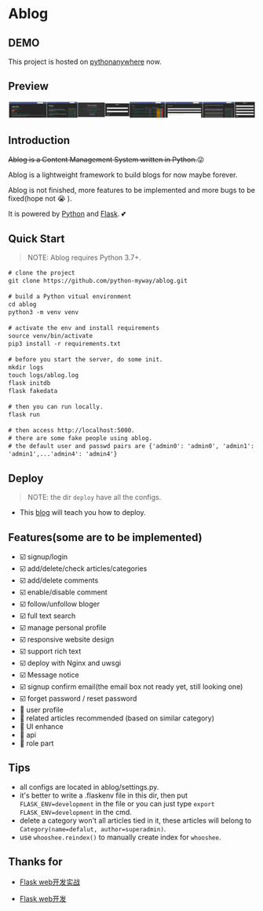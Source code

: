 # Ablog

## DEMO

This project is hosted on [pythonanywhere](http://misaki001.pythonanywhere.com/) now.

## Preview

![preview](ablog/static/preview.jpg)

## Introduction

~~Ablog is a Content Management System written in Python.~~:stuck_out_tongue_winking_eye:

Ablog is a lightweight framework to build blogs for now maybe forever.

Ablog is not finished, more features to be implemented and more bugs to be fixed(hope not :sob: ).

It is powered by [Python](https://www.python.org/) and [Flask](http://flask.pocoo.org/). :two_hearts:

## Quick Start

> NOTE: Ablog requires Python 3.7+.

```
# clone the project
git clone https://github.com/python-myway/ablog.git

# build a Python vitual environment
cd ablog
python3 -m venv venv

# activate the env and install requirements
source venv/bin/activate
pip3 install -r requirements.txt

# before you start the server, do some init.
mkdir logs
touch logs/ablog.log
flask initdb
flask fakedata

# then you can run locally.
flask run

# then access http://localhost:5000.
# there are some fake people using ablog.
# the default user and passwd pairs are {'admin0': 'admin0', 'admin1': 'admin1',...'admin4': 'admin4'}

```

## Deploy

> NOTE: the dir `deploy` have all the configs.

- This [blog](https://python-myway.github.io/2017/09/16/%E9%83%A8%E7%BD%B2%E6%9C%8D%E5%8A%A1%E5%99%A8/) will teach you how to deploy.

## Features(some are to be implemented)

- :ballot_box_with_check: signup/login
- :ballot_box_with_check: add/delete/check articles/categories
- :ballot_box_with_check: add/delete comments
- :ballot_box_with_check: enable/disable comment
- :ballot_box_with_check: follow/unfollow bloger
- :ballot_box_with_check: full text search
- :ballot_box_with_check: manage personal profile
- :ballot_box_with_check: responsive website design
- :ballot_box_with_check: support rich text
- :ballot_box_with_check: deploy with Nginx and uwsgi
- :ballot_box_with_check: Message notice
- :ballot_box_with_check: signup confirm email(the email box not ready yet, still looking one)
- :ballot_box_with_check: forget password / reset password
- :black_square_button: user profile
- :black_square_button: related articles recommended (based on similar category)
- :black_square_button: UI enhance
- :black_square_button: api
- :black_square_button: role part

## Tips

- all configs are located in ablog/settings.py.
- it's better to write a .flaskenv file in this dir, then put `FLASK_ENV=development` in the file or you can just type `export FLASK_ENV=development` in the cmd.
- delete a category won't all articles tied in it, these articles will belong to `Category(name=defalut, author=superadmin)`.
- use `whooshee.reindex()` to manually create index for `whooshee`.

## Thanks for

- [Flask web开发实战](https://github.com/greyli/bluelog)

- [Flask web开发](https://github.com/miguelgrinberg/flasky)